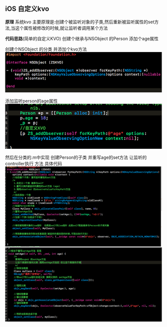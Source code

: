## iOS 自定义kvo
**原理**  系统kvo 主要原理是:创建个被监听对象的子类,然后重新被监听属性的set方法,当这个属性被修改的时候,就让监听者调用某个方法

**代码思路**(简单的自定义KVO)  创建个继承与NSObject 的Person 添加个age属性

创建个NSObject 的分类
并添加个kvo方法
![Alt text](./1493800563225.png)


添加监听person的age属性
![Alt text](./1493800630803.png)

然后在分类的.m中实现 创建Person的子类 并重写age的set方法 让监听的controller执行 方法
 具体代码
 ![Alt text](./1493801010167.png)
![Alt text](./1493801027877.png)


